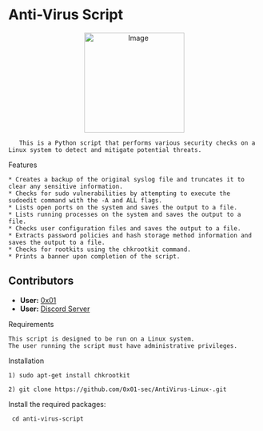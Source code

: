 # Anti-Virus Script

<p align="center">
  <img src="https://cdn.icon-icons.com/icons2/39/PNG/64/antivirus_virus_linux_penguin_6258.png" alt="Image" width="200" height="200" />
</p>

       This is a Python script that performs various security checks on a Linux system to detect and mitigate potential threats.
Features

    * Creates a backup of the original syslog file and truncates it to clear any sensitive information.
    * Checks for sudo vulnerabilities by attempting to execute the sudoedit command with the -A and ALL flags.
    * Lists open ports on the system and saves the output to a file.
    * Lists running processes on the system and saves the output to a file.
    * Checks user configuration files and saves the output to a file.
    * Extracts password policies and hash storage method information and saves the output to a file.
    * Checks for rootkits using the chkrootkit command.
    * Prints a banner upon completion of the script.

## Contributors

- **User:** [0x01](https://github.com/0x01-sec)
- **User:** [Discord Server](https://discord.gg/gQ4sPRWq)

Requirements

    This script is designed to be run on a Linux system.
    The user running the script must have administrative privileges.

Installation


    1) sudo apt-get install chkrootkit

    2) git clone https://github.com/0x01-sec/AntiVirus-Linux-.git

Install the required packages:

     cd anti-virus-script


